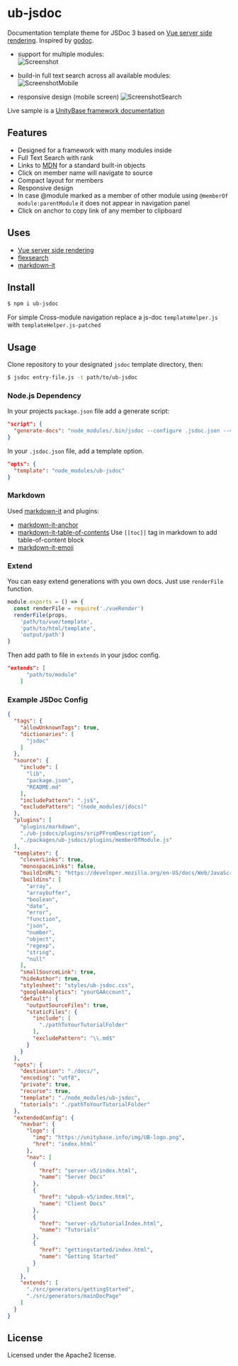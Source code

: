# ub-jsdoc

Documentation template theme for JSDoc 3 based on [Vue server side rendering](https://ssr.vuejs.org/).
Inspired by [godoc](https://godoc.org/golang.org/x/tools/cmd/godoc).

 - support for multiple modules:  
![Screenshot](screenshot.png)

 - build-in full text search across all available modules:
![ScreenshotMobile](screenshotMobile.png)

 - responsive design (mobile screen) 
![ScreenshotSearch](screenshotSearch.png)

Live sample is a [UnityBase framework documentation](https://unitybase.info/api/index.html)

## Features

- Designed for a framework with many modules inside
- Full Text Search with rank
- Links to [MDN](https://developer.mozilla.org/en-US/docs/Web/JavaScript/Reference/Global_Objects) for a standard built-in objects
- Click on member name will navigate to source
- Compact layout for members
- Responsive design
- In case @module marked as a member of other module using `@memberOf module:parentModule` it does not appear in navigation panel
- Click on anchor to copy link of any member to clipboard 


## Uses

- [Vue server side rendering](https://ssr.vuejs.org/)
- [flexsearch](https://github.com/nextapps-de/flexsearch)
- [markdown-it](https://github.com/markdown-it/markdown-it)


## Install

```bash
$ npm i ub-jsdoc
```

For simple Cross-module navigation replace a js-doc `templateHelper.js` with `templateHelper.js-patched`

## Usage

Clone repository to your designated `jsdoc` template directory, then:

```bash
$ jsdoc entry-file.js -t path/to/ub-jsdoc
```

### Node.js Dependency

In your projects `package.json` file add a generate script:

```json
"script": {
  "generate-docs": "node_modules/.bin/jsdoc --configure .jsdoc.json --verbose"
}
```

In your `.jsdoc.json` file, add a template option.

```json
"opts": {
  "template": "node_modules/ub-jsdoc"
}
```

### Markdown
Used [markdown-it](https://github.com/markdown-it/markdown-it) and plugins:
 - [markdown-it-anchor](https://www.npmjs.com/package/markdown-it-anchor)
 - [markdown-it-table-of-contents](https://www.npmjs.com/package/markdown-it-table-of-contents)
   Use `[[toc]]` tag in markdown to add table-of-content block
 - [markdown-it-emoji](https://www.npmjs.com/package/markdown-it-emoji)
   

### Extend
You can easy extend generations with you own docs. 
Just use `renderFile` function.
```js
module.exports = () => {
  const renderFile = require('./vueRender')
  renderFile(props,
    'path/to/vue/template',
    'path/to/html/template',
    'output/path')
}
```
Then add path to file in `extends` in your jsdoc config.
```json
"extends": [
      "path/to/module"
    ]
```

### Example JSDoc Config

```json
{
  "tags": {
    "allowUnknownTags": true,
    "dictionaries": [
      "jsdoc"
    ]
  },
  "source": {
    "include": [
      "lib",
      "package.json",
      "README.md"
    ],
    "includePattern": ".js$",
    "excludePattern": "(node_modules/|docs)"
  },
  "plugins": [
    "plugins/markdown",
    "./ub-jsdocs/plugins/sripPFromDescription",
    "./packages/ub-jsdocs/plugins/memberOfModule.js"
  ],
  "templates": {
    "cleverLinks": true,
    "monospaceLinks": false,
    "buildInURL": "https://developer.mozilla.org/en-US/docs/Web/JavaScript/Reference/Global_Objects/",
    "buildins": [
      "array",
      "arraybuffer",
      "boolean",
      "date",
      "error",
      "function",
      "json",
      "number",
      "object",
      "regexp",
      "string",
      "null"
    ],
    "smallSourceLink": true,
    "hideAuthor": true,
    "stylesheet": "styles/ub-jsdoc.css",
    "googleAnalytics": "yourGAAccount",
    "default": {
      "outputSourceFiles": true,
      "staticFiles": {
        "include": [
          "./pathToYourTutorialFolder"
        ],
        "excludePattern": "\\.md$"
      }
    }
  },
  "opts": {
    "destination": "./docs/",
    "encoding": "utf8",
    "private": true,
    "recurse": true,
    "template": "./node_modules/ub-jsdoc",
    "tutorials": "./pathToYourTutorialFolder"
  },
  "extendedConfig": {
    "navbar": {
      "logo": {
        "img": "https://unitybase.info/img/UB-logo.png",
        "href": "index.html"
      },
      "nav": [
        {
          "href": "server-v5/index.html",
          "name": "Server Docs"
        },
        {
          "href": "ubpub-v5/index.html",
          "name": "Client Docs"
        },
        {
          "href": "server-v5/tutorialIndex.html",
          "name": "Tutorials"
        },
        {
          "href": "gettingstarted/index.html",
          "name": "Getting Started"
        }
      ]
    },
    "extends": [
      "./src/generators/gettingStarted",
      "./src/generators/mainDocPage"
    ]
  }
}
```

## License

Licensed under the Apache2 license.
